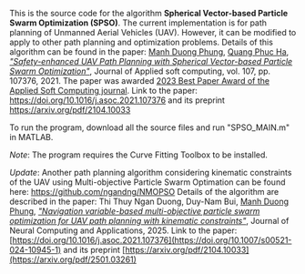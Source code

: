 This is the source code for the algorithm **Spherical Vector-based Particle Swarm Optimization (SPSO)**. The current implementation is for path planning of Unmanned Aerial Vehicles (UAV). However, it can be modified to apply to other path planning and optimization problems. Details of this algorithm can be found in the paper:
[Manh Duong Phung](https://sites.google.com/view/manhduongphung/), [Quang Phuc Ha](https://www.uts.edu.au/staff/quang.ha), [*"Safety-enhanced UAV Path Planning with Spherical Vector-based Particle Swarm Optimization"*](https://doi.org/10.1016/j.asoc.2021.107376), Journal of Applied soft computing, vol. 107, pp. 107376, 2021. The paper was awarded [2023 Best Paper Award of the Applied Soft Computing journal](https://www.sciencedirect.com/journal/applied-soft-computing/about/awards). Link to the paper: https://doi.org/10.1016/j.asoc.2021.107376 and its preprint https://arxiv.org/pdf/2104.10033

To run the program, download all the source files and run "SPSO_MAIN.m" in MATLAB.

_Note_: The program requires the Curve Fitting Toolbox to be installed.

_Update_: Another path planning algorithm considering kinematic constraints of the UAV using Multi-objective Particle Swarm Optimation can be found here: https://github.com/ngandng/NMOPSO
Details of the algorithm are described in the paper: Thi Thuy Ngan Duong, Duy-Nam Bui, [Manh Duong Phung](https://sites.google.com/view/manhduongphung/), [*"Navigation variable-based multi-objective particle swarm optimization for UAV path planning with kinematic constraints"*](https://doi.org/10.1007/s00521-024-10945-1), Journal of Neural Computing and Applications, 2025.  Link to the paper: [https://doi.org/10.1016/j.asoc.2021.107376](https://doi.org/10.1007/s00521-024-10945-1) and its preprint [https://arxiv.org/pdf/2104.10033](https://arxiv.org/pdf/2501.03261)
